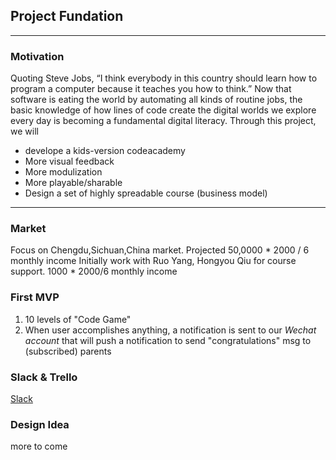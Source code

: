 ## Project Fundation
---

### Motivation
Quoting Steve Jobs, “I think everybody in this country should learn how to program a computer because it teaches you how to think.” Now that software is eating the world by automating all kinds of routine jobs, the basic knowledge of  how lines of code create the digital worlds we explore every day is becoming a fundamental digital literacy.
Through this project, we will
*  develope a kids-version codeacademy
  *  More visual feedback
  *  More modulization
  * More playable/sharable
* Design a set of highly spreadable course (business model)
****

### Market
Focus on Chengdu,Sichuan,China market. Projected 50,0000 * 2000 / 6 monthly income
Initially work with Ruo Yang, Hongyou Qiu for course support.
1000 * 2000/6 monthly income

### First MVP
1. 10 levels of "Code Game"
2. When user accomplishes anything, a notification is sent to our *Wechat account* that will push a notification to send "congratulations" msg to (subscribed) parents

### Slack & Trello
[Slack](https://projectfdt.slack.com)

### Design Idea
more to come
